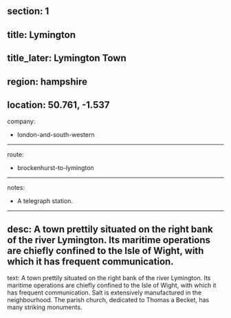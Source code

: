 ﻿section: 1
----
title: Lymington
----
title_later: Lymington Town
----
region: hampshire
----
location: 50.761, -1.537
----
company:
- london-and-south-western
----
route:
- brockenhurst-to-lymington
----
notes:
- A telegraph station.
----
desc: A town prettily situated on the right bank of the river Lymington. Its maritime operations are chiefly confined to the Isle of Wight, with which it has frequent communication.
----
text: A town prettily situated on the right bank of the river Lymington. Its maritime operations are chiefly confined to the Isle of Wight, with which it has frequent communication. Salt is extensively manufactured in the neighbourhood. The parish church, dedicated to Thomas a Becket, has many striking monuments.
